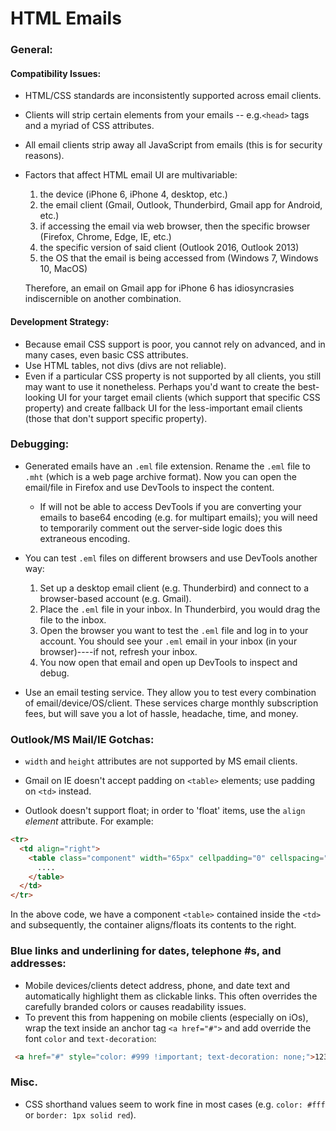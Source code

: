 # HTML Emails

### General:

#### Compatibility Issues:
- HTML/CSS standards are inconsistently supported across email clients.
- Clients will strip certain elements from your emails -- e.g.`<head>` tags and a myriad of CSS attributes.
- All email clients strip away all JavaScript from emails (this is for security reasons).
- Factors that affect HTML email UI are multivariable:
	1. the device (iPhone 6, iPhone 4, desktop, etc.)
	2. the email client (Gmail, Outlook, Thunderbird, Gmail app for Android, etc.)
	3. if accessing the email via web browser, then the specific browser (Firefox, Chrome, Edge, IE, etc.)
	3. the specific version of said client (Outlook 2016, Outlook 2013)
	4. the OS that the email is being accessed from (Windows 7, Windows 10, MacOS)
	
	Therefore, an email on Gmail app for iPhone 6 has idiosyncrasies indiscernible on another combination.

#### Development Strategy:
- Because email CSS support is poor, you cannot rely on advanced, and in many cases, even basic CSS attributes.
- Use HTML tables, not divs (divs are not reliable).
- Even if a particular CSS property is not supported by all clients, you still may want to use it nonetheless. Perhaps you'd want to create the best-looking UI for your target email clients (which support that specific CSS property) and create fallback UI for the less-important email clients (those that don't support specific property).

### Debugging:
- Generated emails have an `.eml` file extension. Rename the `.eml` file to `.mht` (which is a web page archive format). Now you can open the email/file in Firefox and use DevTools to inspect the content.
	- If will not be able to access DevTools if you are converting your emails to base64 encoding (e.g. for multipart emails); you will need to temporarily comment out the server-side logic does this extraneous encoding.
- You can test `.eml` files on different browsers and use DevTools another way: 
	1. Set up a desktop email client (e.g. Thunderbird) and connect to a browser-based account (e.g. Gmail). 
	2. Place the `.eml` file in your inbox. In Thunderbird, you would drag the file to the inbox.
	3. Open the browser you want to test the `.eml` file and log in to your account. You should see your `.eml` email in your inbox (in your browser)----if not, refresh your inbox.
	4. You now open that email and open up DevTools to inspect and debug.
	
- Use an email testing service. They allow you to test every combination of email/device/OS/client. These services charge monthly subscription fees, but will save you a lot of hassle, headache, time, and money. 

### Outlook/MS Mail/IE Gotchas:

- `width` and `height` attributes are not supported by MS email clients.

- Gmail on IE doesn't accept padding on `<table>` elements; use padding on `<td>` instead.

- Outlook doesn't support float; in order to 'float' items, use the `align` *element* attribute. For example:
```html
<tr>
  <td align="right"> 
    <table class="component" width="65px" cellpadding="0" cellspacing="0">
	  ....
    </table>
  </td>
</tr>
```
In the above code, we have a component `<table>` contained inside the `<td>` and subsequently, the container aligns/floats its contents to the right.

### Blue links and underlining for dates, telephone #s, and addresses:
- Mobile devices/clients detect address, phone, and date text and automatically highlight them as clickable links. This often overrides the carefully branded colors or causes readability issues.
- To prevent this from happening on mobile clients (especially on iOs), wrap the text inside an anchor tag `<a href="#">` and add override the font `color` and `text-decoration`:
```html
 <a href="#" style="color: #999 !important; text-decoration: none;">123 Gandhi Rd, Bangalore</a>
```

### Misc.

- CSS shorthand values seem to work fine in most cases (e.g. `color: #fff` or `border: 1px solid red`).